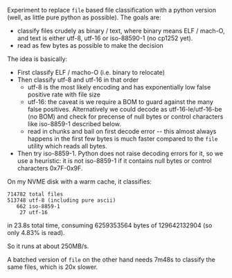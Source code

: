 Experiment to replace `file` based file classification with a python version (well, as little
pure python as possible). The goals are:
* classify files crudely as binary / text, where binary means ELF / mach-O, and text is
  either utf-8, utf-16 or iso-88590-1 (no cp1252 yet).
* read as few bytes as possible to make the decision

The idea is basically:
* First classify ELF / macho-O (i.e. binary to relocate)
* Then classify utf-8 and utf-16 in that order
  * utf-8 is the most likely encoding and has exponentially low false positive rate with file size
  * utf-16: the caveat is we require a BOM to guard against the many false positives. Alternatively
    we could decode as utf-16-le/utf-16-be (no BOM) and check for precense of null bytes or control
    characters like iso-8859-1 described below.
  * read in chunks and bail on first decode error -- this almost always happens in the
    first few bytes is much faster compared to the `file` utility which reads all bytes.
* Then try iso-8859-1. Python does not raise decoding errors for it, so we use a heuristic:
  it is not iso-8859-1 if it contains null bytes or control characters 0x7F-0x9F.

On my NVME disk with a warm cache, it classifies:

```
714782 total files
513748 utf-8 (including pure ascii)
   662 iso-8859-1
    27 utf-16
```

in 23.8s total time, consuming 6259353564 bytes of 129642132904 (so only 4.83% is read).

So it runs at about 250MB/s.

A batched version of `file` on the other hand needs 7m48s to classify the same files, which is 20x
slower.